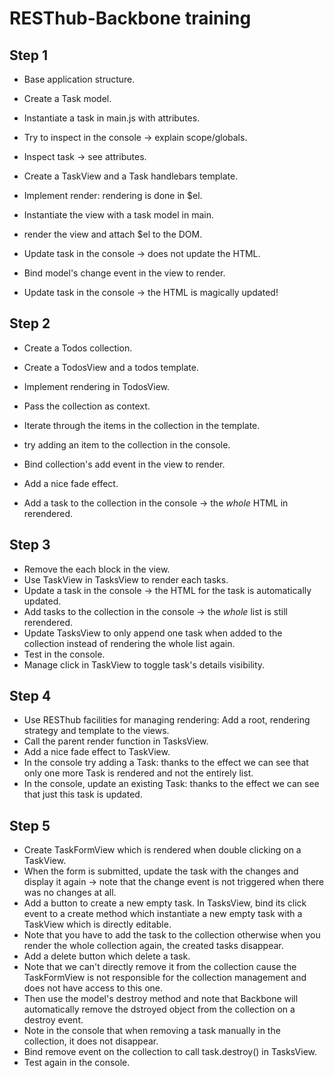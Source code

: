 RESThub-Backbone training
=========================

Step 1
------

* Base application structure.
* Create a Task model.
* Instantiate a task in main.js with attributes.
* Try to inspect in the console -> explain scope/globals.
* Inspect task -> see attributes.

* Create a TaskView and a Task handlebars template.
* Implement render: rendering is done in $el.
* Instantiate the view with a task model in main.
* render the view and attach $el to the DOM.
* Update task in the console -> does not update the HTML.

* Bind model's change event in the view to render.
* Update task in the console -> the HTML is magically updated!

Step 2
------

* Create a Todos collection.
* Create a TodosView and a todos template.
* Implement rendering in TodosView.
* Pass the collection as context.
* Iterate through the items in the collection in the template.
* try adding an item to the collection in the console.

* Bind collection's add event in the view to render.
* Add a nice fade effect.
* Add a task to the collection in the console -> the *whole* HTML in
  rerendered.

Step 3
------

* Remove the each block in the view.
* Use TaskView in TasksView to render each tasks.
* Update a task in the console -> the HTML for the task is automatically
  updated.
* Add tasks to the collection in the console -> the *whole* list is still
  rerendered.
* Update TasksView to only append one task when added to the collection instead
  of rendering the whole list again.
* Test in the console.
* Manage click in TaskView to toggle task's details visibility.

Step 4
------

* Use RESThub facilities for managing rendering: Add a root, rendering strategy
  and template to the views.
* Call the parent render function in TasksView.
* Add a nice fade effect to TaskView.
* In the console try adding a Task: thanks to the effect we can see that only
  one more Task is rendered and not the entirely list.
* In the console, update an existing Task: thanks to the effect we can see that
  just this task is updated.

Step 5
------

* Create TaskFormView which is rendered when double clicking on a TaskView.
* When the form is submitted, update the task with the changes and display it
  again -> note that the change event is not triggered when there was no
  changes at all.
* Add a button to create a new empty task. In TasksView, bind its click event
  to a create method which instantiate a new empty task with a TaskView which
  is directly editable.
* Note that you have to add the task to the collection otherwise when you
  render the whole collection again, the created tasks disappear.
* Add a delete button which delete a task.
* Note that we can't directly remove it from the collection cause the
  TaskFormView is not responsible for the collection management and does not
  have access to this one.
* Then use the model's destroy method and note that Backbone will automatically
  remove the dstroyed object from the collection on a destroy event.
* Note in the console that when removing a task manually in the collection, it
  does not disappear.
* Bind remove event on the collection to call task.destroy() in TasksView.
* Test again in the console.
